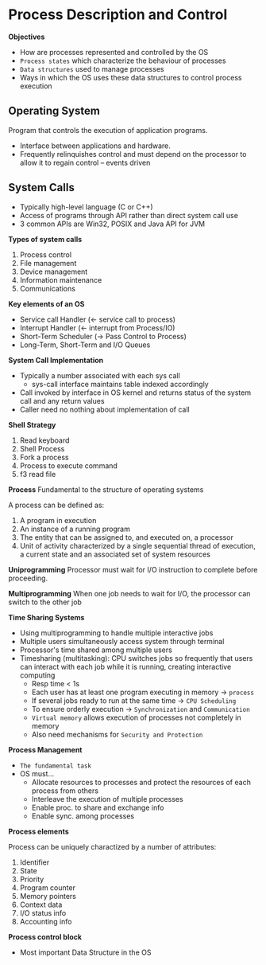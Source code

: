 # Process Description and Control

**Objectives**

- How are processes represented and controlled by the OS
- `Process states` which characterize the behaviour of processes 
- `Data structures` used to manage processes
- Ways in which the OS uses these data structures to control process execution

## Operating System 

Program that controls the execution of application programs.
- Interface between applications and hardware.
- Frequently relinquishes control and must depend on the processor to allow it to regain control – events driven

## System Calls
- Typically high-level language (C or C++)
- Access of programs through API rather than direct system call use 
- 3 common APIs are Win32, POSIX and Java API for JVM

**Types of system calls**
1. Process control 
2. File management 
3. Device management 
4. Information maintenance 
5. Communications

**Key elements of an OS**
- Service call Handler (<- service call to process)
- Interrupt Handler (<- interrupt from Process/IO)
- Short-Term Scheduler (-> Pass Control to Process)
- Long-Term, Short-Term and I/O Queues

**System Call Implementation**
- Typically a number associated with each sys call
	- sys-call interface maintains table indexed accordingly
- Call invoked by interface in OS kernel and returns status of the system call and any return values
- Caller need no nothing about implementation of call

**Shell Strategy**
1. Read keyboard 
2. Shell Process 
3. Fork a process 
4. Process to execute command 
5. f3 read file

**Process**
Fundamental to the structure of operating systems

A process can be defined as:
1. A program in execution 
2. An instance of a running program 
3. The entity that can be assigned to, and executed on, a processor 
4. Unit of activity characterized by a single sequential thread of execution, a current state and an associated set of system resources

**Uniprogramming**
Processor must wait for I/O instruction to complete before proceeding.

**Multiprogramming**
When one job needs to wait for I/O, the processor can switch to the other job

**Time Sharing Systems**
- Using multiprogramming to handle multiple interactive jobs 
- Multiple users simultaneously access system through terminal 
- Processor's time shared among multiple users 
- Timesharing (multitasking): CPU switches jobs so frequently that users can interact with each job while it is running, creating interactive computing
	- Resp time < 1s
	- Each user has at least one program executing in memory -> `process` 
	- If several jobs ready to run at the same time -> `CPU Scheduling`
	- To ensure orderly execution -> `Synchronization` and `Communication`
	- `Virtual memory` allows execution of processes not completely in memory 
	- Also need mechanisms for `Security and Protection`

**Process Management**
- `The fundamental task`
- OS must... 
	- Allocate resources to processes and protect the resources of each process from others 
	- Interleave the execution of multiple processes 
	- Enable proc. to share and exchange info 
	- Enable sync. among processes

**Process elements**

Process can be uniquely charactized by a number of attributes:

1. Identifier 
2. State
3. Priority 
4. Program counter 
5. Memory pointers 
6. Context data 
7. I/O status info 
8. Accounting info 

**Process control block**

- Most important Data Structure in the OS